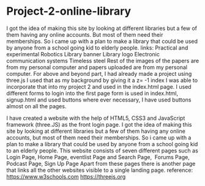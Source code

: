 # Project-2-online-library
I got the idea of making this site by looking at different libraries but a few of them having any online accounts. 
But most of them need their memberships. So i came up with a plan to make a library that could be used by anyone 
from a school going kid to elderly people. links:
Practical and experimental Robotics
Library banner
Library logo
Electronic communication systems
Timeless steel
Rest of the images of the papers are from my personal computer and papers uploaded are from my personal computer. 
For above and beyond part, I had already made a project using three.js I used that as my background by giving it a z= -1 index 
I was able to incorporate that into my project 2 and used in the index.html page. 
I used different forms to login into the first page form is used in index.html, signup.html and used buttons where ever necessary, 
I have used buttons almost on all the pages.

I have created a  website with the help of HTML5, CSS3 and JavaScript framework (three.JS) as the front login page.
I got the idea of making this site by looking at different libraries but a few of them having any online accounts,
but most of them need their memberships. So i came up with a plan to make a library that could be used by anyone
from a school going kid to an elderly people. This website consists of seven different pages such as Login Page,
Home Page, eventlist Page and Search Page,  Forums Page, Podcast Page, Sign Up Page Apart from these pages
there is another page that links all the other websites visible to a single landing page.
reference: https://www.w3schools.com
           https://threejs.org

